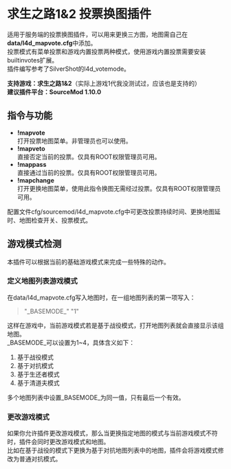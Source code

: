 # 求生之路1&2 投票换图插件

适用于服务端的投票换图插件，可以用来更换三方图，地图需自己在**data/l4d_mapvote.cfg**中添加。  
投票模式有菜单投票和游戏内置投票两种模式，使用游戏内置投票需要安装builtinvotes扩展。  
插件编写参考了SilverShot的l4d_votemode。

**支持游戏：求生之路1&2**（实际上游戏1代我没测试过，应该也是支持的）  
**建议插件平台：SourceMod 1.10.0**

## 指令与功能

- **!mapvote**  
  打开投票地图菜单。非管理员也可以使用。
- **!mapveto**  
  直接否定当前的投票。仅具有ROOT权限管理员可用。
- **!mappass**  
  直接通过当前的投票。仅具有ROOT权限管理员可用。
- **!mapchange**  
  打开更换地图菜单，使用此指令换图无需经过投票。仅具有ROOT权限管理员可用。

配置文件cfg/sourcemod/l4d_mapvote.cfg中可更改投票持续时间、更换地图延时、地图检查开关、投票模式。

## 游戏模式检测

本插件可以根据当前的基础游戏模式来完成一些特殊的动作。

### 定义地图列表游戏模式

在data/l4d_mapvote.cfg写入地图时，在一组地图列表的第一项写入：

> "\_BASEMODE\_"		"1"

这样在游戏中，当前游戏模式若是基于战役模式，打开地图列表就会直接显示该组地图。  
\_BASEMODE\_可以设置为1~4，具体含义如下：

1. 基于战役模式
2. 基于对抗模式
3. 基于生还者模式
4. 基于清道夫模式

多个地图列表中设置\_BASEMODE\_为同一值，只有最后一个有效。

### 更改游戏模式

如果你允许插件更改游戏模式，那么当更换指定地图的模式与当前游戏模式不符时，插件会同时更改游戏模式和地图。  
比如在基于战役的模式下更换为基于对抗地图列表中的地图，插件会将游戏模式修改为普通对抗模式。